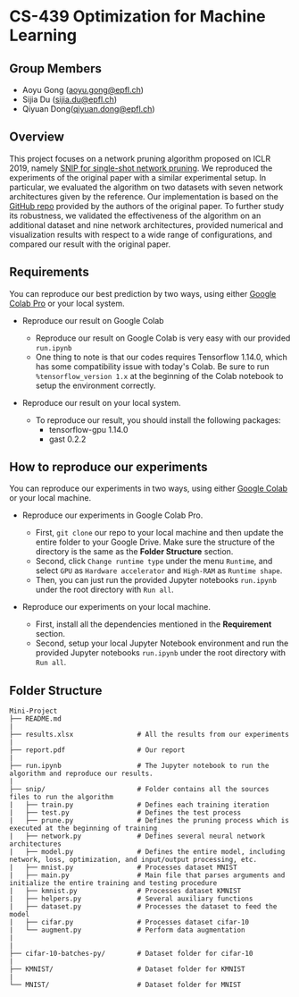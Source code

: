 # CS-439 Optimization for Machine Learning



## Group Members

- Aoyu Gong (aoyu.gong@epfl.ch)
- Sijia Du (sijia.du@epfl.ch)
- Qiyuan Dong(qiyuan.dong@epfl.ch)



## Overview

This project focuses on a network pruning algorithm proposed on ICLR 2019, namely [SNIP for single-shot network pruning](https://arxiv.org/abs/1810.02340). We reproduced the experiments of the original paper with a similar experimental setup. In particular, we evaluated the algorithm on two datasets with seven network architectures given by the reference. Our implementation is based on the [GitHub repo](https://github.com/namhoonlee/snip-public) provided by the authors of the original paper. To further study its robustness, we validated the effectiveness of the algorithm on an additional dataset and nine network architectures, provided numerical and visualization results with respect to a wide range of configurations, and compared our result with the original paper.



## Requirements
You can reproduce our best prediction by two ways, using either [Google Colab Pro](https://colab.research.google.com/signup) or your local system.

- Reproduce our result on Google Colab
  - Reproduce our result on Google Colab is very easy with our provided `run.ipynb`

  <!-- - Google Colab Pro provides NVIDIA Tesla P100 with 25.46GB RAM. -->

  - One thing to note is that our codes requires Tensorflow 1.14.0, which has some compatibility issue with today's Colab. Be sure to run `%tensorflow_version 1.x` at the beginning of the Colab notebook to setup the environment correctly.

- Reproduce our result on your local system.
  - To reproduce our result, you should install the following packages:
    - tensorflow-gpu 1.14.0
    - gast 0.2.2


## How to reproduce our experiments

You can reproduce our experiments in two ways, using either [Google Colab](https://colab.research.google.com/signup) or your local machine.

- Reproduce our experiments in Google Colab Pro.
  - First, `git clone` our repo to your local machine and then update the entire folder to your Google Drive. Make sure the structure of the directory is the same as the **Folder Structure** section.
  - Second, click `Change runtime type` under the menu `Runtime`, and select `GPU` as `Hardware accelerator` and `High-RAM` as `Runtime shape`.
  - Then, you can just run the provided Jupyter notebooks `run.ipynb` under the root directory with `Run all`.

- Reproduce our experiments on your local machine.
  - First, install all the dependencies mentioned in the **Requirement** section.
  - Second, setup your local Jupyter Notebook environment and run the provided Jupyter notebooks `run.ipynb` under the root directory with `Run all`.


## Folder Structure

```
Mini-Project
├── README.md
|
├── results.xlsx                # All the results from our experiments
|
├── report.pdf                  # Our report
|
├── run.ipynb                   # The Jupyter notebook to run the algorithm and reproduce our results.
|
├── snip/                       # Folder contains all the sources files to run the algorithm
|   ├── train.py                # Defines each training iteration
|   ├── test.py                 # Defines the test process
|   ├── prune.py                # Defines the pruning process which is executed at the beginning of training
|   ├── network.py              # Defines several neural network architectures
|   ├── model.py                # Defines the entire model, including network, loss, optimization, and input/output processing, etc.
|   ├── mnist.py                # Processes dataset MNIST
|   ├── main.py                 # Main file that parses arguments and initialize the entire training and testing procedure
|   ├── kmnist.py               # Processes dataset KMNIST
|   ├── helpers.py              # Several auxiliary functions
|   ├── dataset.py              # Processes the dataset to feed the model
|   ├── cifar.py                # Processes dataset cifar-10
|   └── augment.py              # Perform data augmentation
|
|
├── cifar-10-batches-py/        # Dataset folder for cifar-10
|
├── KMNIST/                     # Dataset folder for KMNIST
|
└── MNIST/                      # Dataset folder for MNIST
